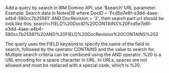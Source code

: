 Add a query by search in IBM Domino API, use ‘$search’ URL parameter.
Example:
Search data in NotesDB where DocID = 'Fcd5e7e8f-e3dd-4aee-a4b4-580cc7b25561' AND DocRevision = '2', then search part url should be look like this:
search=FIELD%20DocID%20CONTAINS%20Fcd5e7e8f-e3dd-4aee-a4b4-580cc7b25561%20AND%20FIELD%20DocRevision%20CONTAINS%202

The query uses the FIELD keyword to specify the name of the field to search, followed by the operator CONTAINS and the value to search for. Multiple search criteria can be combined using the AND operator.
%20 is a URL encoding for a space character in URL. In URLs, spaces are not allowed and must be replaced with a special code, which is %20.
